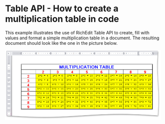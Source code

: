 # Table API - How to create a multiplication table in code


<p>This example illustrates the use of RichEdit Table API to create, fill with values and format a simple multiplication table in a document. The resulting document should look like the one in the picture below.</p>
<p><img src="https://raw.githubusercontent.com/DevExpress-Examples/table-api-how-to-create-a-multiplication-table-in-code-e3231/13.1.4+/media/488706c3-abb8-11e4-80ba-00155d624807.png"></p>

<br/>


